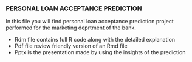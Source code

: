 ### PERSONAL LOAN ACCEPTANCE PREDICTION 

In this file you will find personal loan acceptance prediction project performed for the marketing deprtment of the bank. 

- Rdm file contains full R code along with the detailed explanation
- Pdf file review friendly version of an Rmd file
- Pptx is the presentation made by using the insights of the prediction  
